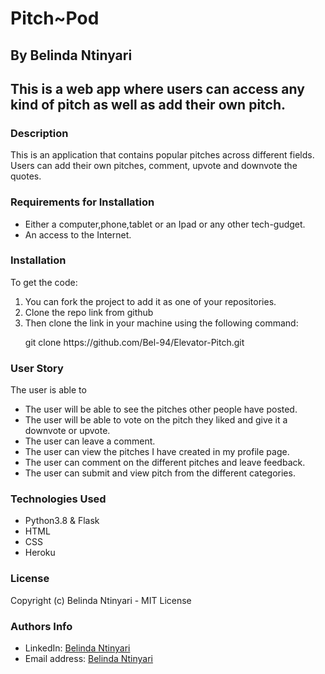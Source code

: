 <h1>Pitch~Pod</h1>

<h2>By Belinda Ntinyari<h2>

<p>This is a web app where users can access any kind of pitch as well as add their own pitch.</p>

<h3>Description </h3>
<p>This is an application that contains popular pitches across different fields. Users can add their own pitches, comment, upvote and downvote the quotes.</p>

<h3>Requirements for Installation</h3>
<ul>
    <li>
    Either a computer,phone,tablet or an Ipad or any other tech-gudget. </li>
    <li>An access to the Internet.</li>
</ul>

<h3>Installation</h3>
To get the code:
<ol>
    <li>You can fork the project to add it as one of your repositories.
    <li>Clone the repo link from github</li>
    <li>Then clone the link in your machine using the following command: 
    <p>git clone https://github.com/Bel-94/Elevator-Pitch.git</p>
    </li>
</ol>

<h3>User Story</h3>
<p>The user is able to</p>

<ul>
    <li>The user will be able to see the pitches other people have posted.</li>
    <li>The user will be able to vote on the pitch they liked and give it a downvote or upvote.</li>
    <li>The user can leave a comment. </li>
    <li>The user can view the pitches I have created in my profile page. </li>
    <li>The user can comment on the different pitches and leave feedback.</li>
    <li>The user can submit and view pitch from the different categories.</li>
</ul>

<h3>Technologies Used</h3>
<ul>
    <li>Python3.8 & Flask</li>
    <li>HTML</li>
    <li>CSS</li>
    <li>Heroku</li>
</ul>

<h3>License</h3>
<p>Copyright (c) Belinda Ntinyari - MIT License</p>

<h3>Authors Info</h3>
<ul>
    <li>LinkedIn: <a href="https://www.linkedin.com/in/belinda-ntinyari-3843a81b5/">Belinda Ntinyari</a>
    <li>Email address: <a href="ntinyaribelinda@gmail.com">Belinda Ntinyari</a>
</ul>
